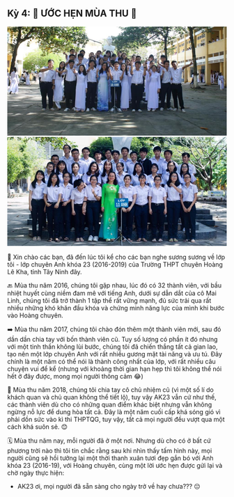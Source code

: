 ## Kỳ 4: 🍁 ƯỚC HẸN MÙA THU 🍁

![HLK_MyYouth](../img/HLK6.jpg)

👋 Xin chào các bạn, đã đến lúc tôi kể cho các bạn nghe sương sương về lớp tôi - lớp chuyên Anh khóa 23 (2016-2019) của Trường THPT chuyên Hoàng Lê Kha, tỉnh Tây Ninh đây.

🔙 Mùa thu năm 2016, chúng tôi gặp nhau, lúc đó có 32 thành viên, với bầu nhiệt huyết cùng niềm đam mê với tiếng Anh, dưới sự dẫn dắt của cô Mai Linh, chúng tôi đã trở thành 1 tập thể rất vững mạnh, đủ sức trải qua rất nhiều những khó khăn đầu khóa và chứng minh năng lực của mình khi bước vào Hoàng chuyên.

➡️ Mùa thu năm 2017, chúng tôi chào đón thêm một thành viên mới, sau đó dần dần chia tay với bốn thành viên cũ. Tuy số lượng có phần ít đó nhưng với một tinh thần không lùi bước, chúng tôi đã chiến thắng tất cả gian lao, tạo nên một lớp chuyên Anh với rất nhiều gương mặt tài năng và ưu tú. Đây chính là một năm có thể nói là thành công nhất của lớp, với rất nhiều câu chuyện vui để kể (nhưng với khoảng thời gian hạn hẹp thì tôi không thể nói hết ở đây được, mong mọi người thông cảm 😂)

🍃 Mùa thu năm 2018, chúng tôi chia tay cô chủ nhiệm cũ (vì một số lí do khách quan và chủ quan không thể tiết lộ), tuy vậy AK23 vẫn cứ như thế, các thành viên dù cho có những quan điểm khác biệt nhưng vẫn không ngừng nỗ lực để dung hòa tất cả. Đây là một năm cuối cấp khá sóng gió vì phải dồn sức vào kì thi THPTQG, tuy vậy, tất cả mọi người đều vượt qua một cách khá suôn sẻ. 😊

🗓 Mùa thu năm nay, mỗi người đã ở một nơi. Nhưng dù cho có ở bất cứ phương trời nào thì tôi tin chắc rằng sau khi nhìn thấy tấm hình này, mọi người cũng sẽ hồi tưởng lại một thời thanh xuân tươi đẹp gắn bó với Anh khóa 23 (2016-19), với Hoàng chuyên, cùng một lời ước hẹn được gửi lại và chờ ngày thực hiện:

- AK23 ơi, mọi người đã sẵn sàng cho ngày trở về hay chưa??? 😔
